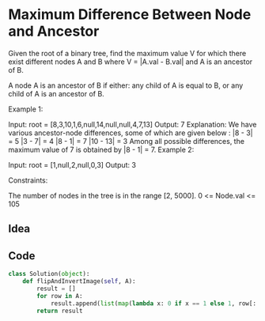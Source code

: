 # Maximum Difference Between Node and Ancestor
Given the root of a binary tree, find the maximum value V for which there exist different nodes A and B where V = |A.val - B.val| and A is an ancestor of B.

A node A is an ancestor of B if either: any child of A is equal to B, or any child of A is an ancestor of B.

 

Example 1:


Input: root = [8,3,10,1,6,null,14,null,null,4,7,13]
Output: 7
Explanation: We have various ancestor-node differences, some of which are given below :
|8 - 3| = 5
|3 - 7| = 4
|8 - 1| = 7
|10 - 13| = 3
Among all possible differences, the maximum value of 7 is obtained by |8 - 1| = 7.
Example 2:


Input: root = [1,null,2,null,0,3]
Output: 3
 

Constraints:

The number of nodes in the tree is in the range [2, 5000].
0 <= Node.val <= 105<br>

## Idea

## Code
```python
class Solution(object):
    def flipAndInvertImage(self, A):
        result = []
        for row in A:
            result.append(list(map(lambda x: 0 if x == 1 else 1, row[::-1])))
        return result
```
<!-- 
var seq1 = new [] { "jumps", "over", "the", "lazy", "dog" };
		var seq2 = new [] { "the", "quick", "brown", "fox" };
		var res = seq1.SelectMany(n1 =>
								 	seq2.Where (n2 => n1.Length == n2.Length)
								  	.DefaultIfEmpty ()
								  	.Select (n2 => (n1, n2)))
									.Count (); -->